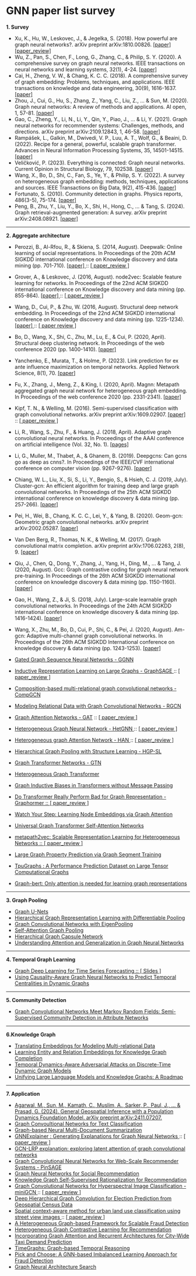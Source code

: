 # GNN paper list survey
**1. Survey**  
* Xu, K., Hu, W., Leskovec, J., & Jegelka, S. (2018). How powerful are graph neural networks?. arXiv preprint arXiv:1810.00826. <a href = "https://arxiv.org/pdf/1810.00826.pdf"> [paper] </a> <a href = 'https://www.notion.so/How-Powerful-are-Graph-Neural-Networks-GIN-5fe02410440045c78c00c71c0ac0cea8?pvs=4'> [paper_review]</a>
* Wu, Z., Pan, S., Chen, F., Long, G., Zhang, C., & Philip, S. Y. (2020). A comprehensive survey on graph neural networks. IEEE transactions on neural networks and learning systems, 32(1), 4-24. <a href = "https://arxiv.org/pdf/1901.00596.pdf?ref=https://githubhelp.com"> [paper] </a>
* Cai, H., Zheng, V. W., & Chang, K. C. C. (2018). A comprehensive survey of graph embedding: Problems, techniques, and applications. IEEE transactions on knowledge and data engineering, 30(9), 1616-1637. <a href = "https://arxiv.org/pdf/1709.07604.pdf?ref=https://githubhelp.com"> [paper] </a>
* Zhou, J., Cui, G., Hu, S., Zhang, Z., Yang, C., Liu, Z., ... & Sun, M. (2020). Graph neural networks: A review of methods and applications. AI open, 1, 57-81. <a href = "https://reader.elsevier.com/reader/sd/pii/S2666651021000012?token=16C2A9332AE81F4D54098EEE79D8535A40695603E95EDA396E895AA03C704FB54F1C28DA614FF06943FA85AEBB7F8603&originRegion=us-east-1&originCreation=20220330071910"> [paper] </a>
* Gao, C., Zheng, Y., Li, N., Li, Y., Qin, Y., Piao, J., ... & Li, Y. (2021). Graph neural networks for recommender systems: Challenges, methods, and directions. arXiv preprint arXiv:2109.12843, 1, 46-58. <a href = "https://arxiv.org/pdf/2109.12843.pdf"> [paper] </a>
* Rampášek, L., Galkin, M., Dwivedi, V. P., Luu, A. T., Wolf, G., & Beaini, D. (2022). Recipe for a general, powerful, scalable graph transformer. Advances in Neural Information Processing Systems, 35, 14501-14515. <a href = "https://arxiv.org/pdf/2205.12454.pdf"> [paper] </a>
* Veličković, P. (2023). Everything is connected: Graph neural networks. Current Opinion in Structural Biology, 79, 102538. <a href = "https://arxiv.org/pdf/2301.08210.pdf"> [paper] </a>
* Wang, X., Bo, D., Shi, C., Fan, S., Ye, Y., & Philip, S. Y. (2022). A survey on heterogeneous graph embedding: methods, techniques, applications and sources. IEEE Transactions on Big Data, 9(2), 415-436. <a href = "https://arxiv.org/pdf/2011.14867.pdf"> [paper] </a>
* Fortunato, S. (2010). Community detection in graphs. Physics reports, 486(3-5), 75-174. <a href = 'https://arxiv.org/pdf/0906.0612.pdf%EF%BC%89%E3%80%82'> [paper] </a>
* Peng, B., Zhu, Y., Liu, Y., Bo, X., Shi, H., Hong, C., ... & Tang, S. (2024). Graph retrieval-augmented generation: A survey. arXiv preprint arXiv:2408.08921. <a href = 'https://www.arxiv.org/pdf/2408.08921'> [paper] </a>
---

**2. Aggregate architecture** 
* Perozzi, B., Al-Rfou, R., & Skiena, S. (2014, August). Deepwalk: Online learning of social representations. In Proceedings of the 20th ACM SIGKDD international conference on Knowledge discovery and data mining (pp. 701-710). <a href = "https://arxiv.org/pdf/1403.6652.pdf"> [paper] </a> :: <a href = "https://melon-buffer-f27.notion.site/DeeWalk-Onlie-Learning-of-Social-Representations-eecf671ad29145c39dff869323114335"> [ paper_review ] </a>
* Grover, A., & Leskovec, J. (2016, August). node2vec: Scalable feature learning for networks. In Proceedings of the 22nd ACM SIGKDD international conference on Knowledge discovery and data mining (pp. 855-864). <a href = "https://arxiv.org/pdf/1607.00653.pdf"> [paper] </a> :: <a href = "https://melon-buffer-f27.notion.site/Node2Vec-Scalable-Feautre-Learning-for-Networks-97d414518f674c92adf8b7f2b432e717"> [ paper_review ] </a>
* Wang, D., Cui, P., & Zhu, W. (2016, August). Structural deep network embedding. In Proceedings of the 22nd ACM SIGKDD international conference on Knowledge discovery and data mining (pp. 1225-1234). <a href = "https://www.kdd.org/kdd2016/papers/files/rfp0191-wangAemb.pdf"> [paper] </a> :: <a href = "https://www.notion.so/Structural-Deep-Network-Embedding-SDNE-181c5c19b4e94eb680416e857f69c038?pvs=4"> [ paper review ] </a>
* Bo, D., Wang, X., Shi, C., Zhu, M., Lu, E., & Cui, P. (2020, April). Structural deep clustering network. In Proceedings of the web conference 2020 (pp. 1400-1410). <a href = "https://arxiv.org/pdf/2002.01633.pdf"> [paper] </a>
* Yanchenko, E., Murata, T., & Holme, P. (2023). Link prediction for ex ante influence maximization on temporal networks. Applied Network Science, 8(1), 70. <a href = "https://arxiv.org/pdf/2305.09965.pdf"> [paper] </a>
* Fu, X., Zhang, J., Meng, Z., & King, I. (2020, April). Magnn: Metapath aggregated graph neural network for heterogeneous graph embedding. In Proceedings of the web conference 2020 (pp. 2331-2341). <a href = "https://arxiv.org/pdf/2002.01680.pdf"> [paper] </a>
* Kipf, T. N., & Welling, M. (2016). Semi-supervised classification with graph convolutional networks. arXiv preprint arXiv:1609.02907. <a href = "https://arxiv.org/pdf/1609.02907.pdf"> [paper] </a> :: <a href = "https://melon-buffer-f27.notion.site/Semi-supervised-Classification-with-Graph-Convolutional-Networks-06320f5d92c04f418dcefd1fecedba68"> [ paper_review ] </a>
* Li, R., Wang, S., Zhu, F., & Huang, J. (2018, April). Adaptive graph convolutional neural networks. In Proceedings of the AAAI conference on artificial intelligence (Vol. 32, No. 1). <a href = "https://arxiv.org/pdf/1801.03226.pdf"> [pages] </a>
* Li, G., Muller, M., Thabet, A., & Ghanem, B. (2019). Deepgcns: Can gcns go as deep as cnns?. In Proceedings of the IEEE/CVF international conference on computer vision (pp. 9267-9276). <a href = "https://arxiv.org/pdf/1904.03751.pdf">  [paper] </a>
* Chiang, W. L., Liu, X., Si, S., Li, Y., Bengio, S., & Hsieh, C. J. (2019, July). Cluster-gcn: An efficient algorithm for training deep and large graph convolutional networks. In Proceedings of the 25th ACM SIGKDD international conference on knowledge discovery & data mining (pp. 257-266). <a href = 'https://arxiv.org/pdf/1905.07953.pdf'> [paper] </a>
* Pei, H., Wei, B., Chang, K. C. C., Lei, Y., & Yang, B. (2020). Geom-gcn: Geometric graph convolutional networks. arXiv preprint arXiv:2002.05287. <a href = "https://arxiv.org/pdf/2002.05287.pdf"> [paper] </a>
* Van Den Berg, R., Thomas, N. K., & Welling, M. (2017). Graph convolutional matrix completion. arXiv preprint arXiv:1706.02263, 2(8), 9. <a href = "https://arxiv.org/pdf/1706.02263.pdf"> [paper] </a>
* Qiu, J., Chen, Q., Dong, Y., Zhang, J., Yang, H., Ding, M., ... & Tang, J. (2020, August). Gcc: Graph contrastive coding for graph neural network pre-training. In Proceedings of the 26th ACM SIGKDD international conference on knowledge discovery & data mining (pp. 1150-1160).  <a href = "https://arxiv.org/pdf/2006.09963.pdf"> [paper] </a>
* Gao, H., Wang, Z., & Ji, S. (2018, July). Large-scale learnable graph convolutional networks. In Proceedings of the 24th ACM SIGKDD international conference on knowledge discovery & data mining (pp. 1416-1424). <a href = 'https://arxiv.org/pdf/1808.03965.pdf'> [paper] </a>
* Wang, X., Zhu, M., Bo, D., Cui, P., Shi, C., & Pei, J. (2020, August). Am-gcn: Adaptive multi-channel graph convolutional networks. In Proceedings of the 26th ACM SIGKDD International conference on knowledge discovery & data mining (pp. 1243-1253). <a href = 'http://shichuan.org/doc/86.pdf'> [paper] </a>

* <a href = "https://arxiv.org/pdf/1511.05493.pdf"> Gated Graph Sequence Neural Networks - GGNN </a>
* <a href = "https://arxiv.org/pdf/1706.02216.pdf"> Inductive Representation Learning on Large Graphs - GraphSAGE </a> :: <a href = "https://www.notion.so/Inductive-Representation-Learning-on-Large-Graphs-GraphSAGE-905e95556aa248d68cfee086a3ecebfd?pvs=4"> [ paper_review ] </a>
* <a href = "https://arxiv.org/pdf/1911.03082.pdf?ref=https://githubhelp.com"> Composition-based multi-relational graph convolutional networks - CompGCN </a>
* <a href = "https://arxiv.org/pdf/1703.06103.pdf"> Modeling Relational Data with Graph Convolutional Networks - RGCN </a>
* <a href = "https://arxiv.org/pdf/1710.10903.pdf"> Graph Attention Networks - GAT</a> :: <a href = "https://melon-buffer-f27.notion.site/Graph-Attention-Networks-59c1ce15b51440a8b057edb2e2aa2189"> [ paper_review ] </a> 
* <a href = "https://dl.acm.org/doi/pdf/10.1145/3292500.3330961"> Heterogeneous Graph Neural Network - HetGNN </a> :: <a href = "https://melon-buffer-f27.notion.site/Heterogeneous-Graph-Neural-Network-HetGNN-1222245f13b44fb9b17f4fcc8b30782d?pvs=4"> [ paper_review ] </a>
* <a href = "https://arxiv.org/pdf/1903.07293.pdf"> Heterogeneous graph Attention Network - HAN </a> </a> :: <a href = "https://www.notion.so/Heterogeneous-Graph-Attention-Network-HAN-8b2d0aab4e9147269fa7516ce46cb34e?pvs=4"> [ paper_review ] </a>
* <a href = "https://arxiv.org/pdf/1911.05954.pdf"> Hierarchical Graph Pooling with Structure Learning - HGP-SL </a>
* <a href = "https://arxiv.org/pdf/1911.06455.pdf"> Graph Transformer Networks - GTN </a>
* <a href = "https://arxiv.org/abs/2003.01332"> Heterogeneous Graph Transformer </a>
* <a href = "https://arxiv.org/pdf/2305.17589.pdf"> Graph Inductive Biases in Transformers without Message Passing </a> 
* <a href = "https://openreview.net/pdf?id=OeWooOxFwDa"> Do Transformer Really Perform Bad for Graph Representation - Graphormer :: <a href = "https://melon-buffer-f27.notion.site/Do-Transformers-Really-Perform-Bad-for-Graph-Representation-Graphormer-c2284d3d653945aa800898c7b3fdb8b6"> [ paper_review ] </a>
* <a href = "https://arxiv.org/abs/1710.09599"> Watch Your Step: Learning Node Embeddings via Graph Attention </a>
* <a href = "https://arxiv.org/pdf/1909.11855.pdf"> Universal Graph Transformer Self-Attention Networks </a>
* <a href = 'https://dl.acm.org/doi/pdf/10.1145/3097983.3098036'> metapath2vec: Scalable Representation Learning for Heterogeneous Networks :: </a> <a href = "https://melon-buffer-f27.notion.site/metapath2vec-Scalable-Representation-Learning-for-Heterogeneous-Networks-cf0ff227e1874f56855fc54ec0f3017f?pvs=4"> [ paper_review ] </a>
* <a href = 'https://arxiv.org/pdf/2305.12322.pdf'> Large Graph Property Prediction via Graph Segment Training </a>
* <a href = 'https://arxiv.org/pdf/2308.13490.pdf'> TpuGraphs : A Performance Prediction Dataset on Large Tensor Computational Graphs </a>
* <a href = 'https://arxiv.org/pdf/2001.05140.pdf'> Graph-bert: Only attention is needed for learning graph representations </a> 
---

**3. Graph Pooling**
* <a href = "https://arxiv.org/pdf/1905.05178.pdf"> Graph U-Nets </a>
* <a href = "https://arxiv.org/pdf/1806.08804.pdf"> Hierarchical Graph Representation Learning with Differentiable Pooling </a>
* <a href = "https://arxiv.org/pdf/1904.13107.pdf"> Graph Convolutional Networks with EigenPooling </a>
* <a href = "https://arxiv.org/pdf/1904.08082.pdf"> Self-Attention Graph Pooling </a>
* <a href = "https://arxiv.org/pdf/2012.08734.pdf"> Hierarchical Graph Capsule Network </a>
* <a href = 'https://arxiv.org/pdf/1905.02850.pdf'> Understanding Attention and Generalization in Graph Neural Networks </a>
---

**4. Temporal Graph Learning**
* <a href = 'https://arxiv.org/pdf/2310.15978.pdf'> Graph Deep Learning for Time Series Forecasting :: </a> <a href = 'https://gmlg.ch/tutorials/graph-based-processing/gdl4sts_handout.pdf'> [ Slides ] </a>
* <a href = 'https://arxiv.org/pdf/2310.15865.pdf'> Using Causality-Aware Graph Neural Networks to Predict Temporal Centralities in Dynamic Graphs </a>

---

**5. Community Detection** 
* <a href = "https://ojs.aaai.org/index.php/AAAI/article/view/3780"> Graph Convolutional Networks Meet Markov Random Fields: Semi-Supervised Community Detection in Attribute Networks </a>
---

**6.Knowledge Graph**
* <a href = "https://proceedings.neurips.cc/paper/2013/file/1cecc7a77928ca8133fa24680a88d2f9-Paper.pdf"> Translating Embeddings for Modeling Multi-relational Data </a>
* <a href = "https://linyankai.github.io/publications/aaai2015_transr.pdf"> Learning Entity and Relation Embeddings for Knowledge Graph Completion </a>
* <a href = 'https://dl.acm.org/doi/pdf/10.1145/3580305.3599517'> Temporal Dynamics-Aware Adversarial Attacks on Discrete-Time Dynamic Graph Models</a>
* <a href = 'https://arxiv.org/pdf/2306.08302.pdf'> Unifying Large Language Models and Knowledge Graphs: A Roadmap </a>
---

**7. Application**
* <a href = 'https://arxiv.org/pdf/2411.07207' > Agarwal, M., Sun, M., Kamath, C., Muslim, A., Sarker, P., Paul, J., ... & Prasad, G. (2024). General Geospatial Inference with a Population Dynamics Foundation Model. arXiv preprint arXiv:2411.07207. </a>
* <a href = "https://arxiv.org/pdf/1809.05679.pdf"> Graph Convoultional Networks for Text Classification </a>
* <a href = "https://aclanthology.org/K17-1045.pdf"> Graph-based Neural Multi-Document Summarization </a>
* <a href = "https://arxiv.org/pdf/1903.03894.pdf"> GNNExplainer : Generating Explanations for Graph Neural Networks </a> :: <a href = "https://www.notion.so/Adaptive-Graph-Convolutional-Neural-Networks-AGCN-de355b6c34cc4577bdd7d9f7d959c71d?pvs=4"> [ paper_review ] </a>
* <a href = "https://ieeexplore.ieee.org/document/9207639"> GCN-LRP explanation: exploring latent attention of graph convolutional networks </a>
* <a href = "https://arxiv.org/pdf/1806.01973.pdf"> Graph Convolutional Neural Networks for Web-Scale Recommender Systems - PinSAGE </a>
* <a href = "https://arxiv.org/pdf/1902.07243.pdf"> Graph Neural Networks for Social Recommendation </a>
* <a href = "https://arxiv.org/pdf/2307.02759.pdf"> Knowledge Graph Self-Supervised Rationalization for Recommendation </a>
* <a href = "https://arxiv.org/pdf/2008.02457.pdf"> Graph Convolutional Networks for Hyperspectral Image Classification - miniGCN </a> :: <a href = "https://melon-buffer-f27.notion.site/Graph-Convoluional-Networks-for-Hyperspectral-Image-Classification-c00146a71d7e4646871617b31ec6b31d"> [ paper_review ] </a>
* <a href = "https://ojs.aaai.org/index.php/AAAI/article/view/3841"> Deep Hierarchical Graph Convolution for Election Prediction from Geospatial Census Data </a>
* <a href = "https://www.sciencedirect.com/science/article/abs/pii/S0924271622001988"> Spatial context-aware method for urban land use classification using street view images </a> :: <a href = "https://www.notion.so/Spatial-context-aware-method-for-urban-land-use-classification-using-street-view-images-SC-GCN-acea5f004cd641b0bf2bc9cc7f992394?pvs=4"> [ paper_review ] </a>
* <a href = "https://assets.amazon.science/4c/4f/0fbc52ea470c91edec2c6bb8252d/a-heterogeneous-graph-based-framework-for-scalable-fraud-detection.pdf"> A Heterogeneous Graph-based Framework for Scalable Fraud Detection </a>
* <a href = "https://arxiv.org/pdf/2303.00995.pdf"> Heterogeneous Graph Contrastive Learning for Recommendation</a>
* <a href = 'https://www.mdpi.com/2220-9964/8/9/414'> Incorporating Graph Attention and Recurrent Architectures for City-Wide Taxi Demand Prediction </a>
* <a href = 'https://arxiv.org/pdf/2401.03134.pdf'> TimeGraphs: Graph-based Temporal Reasoning </a>
* <a href = 'https://dl.acm.org/doi/pdf/10.1145/3442381.3449989'> Pick and Choose: A GNN-based Imbalanced Learning Approach for Fraud Detection </a>
* <a href = 'https://opus.lib.uts.edu.au/bitstream/10453/157767/2/0195.pdf'> Graph Neural Architecture Search </a>
